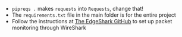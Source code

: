 - `pipreqs .` makes `requests` into `Requests`, change that!
- The `requirements.txt` file in the main folder is for the entire project
- Follow the instructions at [The EdgeShark GitHub](https://github.com/siemens/edgeshark) to set up packet monitoring through WireShark
